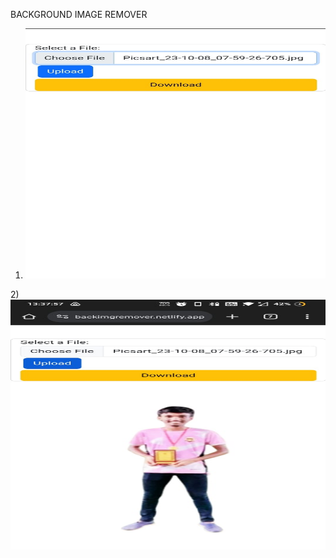 BACKGROUND IMAGE REMOVER

1) <img width="600" height="400" src="bir.jpeg">

2)<img width="600" height="400" src="biir.jpeg">

 

